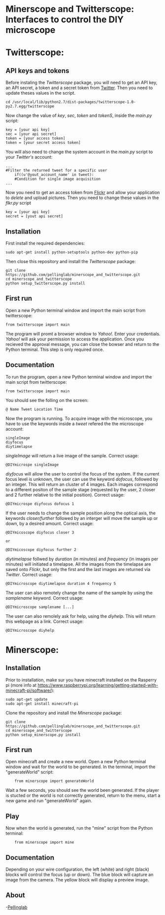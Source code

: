 Minerscope and Twitterscope: Interfaces to control the DIY microscope
======

Twitterscope: 
======

API keys and tokens
------------
Before instaling the *Twitterscope* package, you will need to get an API key, an API secret, a token and a secret token from [Twitter](https://dev.twitter.com/).  Then you need to update theses values in the script.

	cd /usr/local/lib/python2.7/dist-packages/twitterscope-1.0-py2.7.egg/twitterscope

Now change the value of *key*, *sec*, *token* and *tokenS*, inside the *main.py* script:

	key = [your api key]
	sec = [your api secret]
	token = [your access token]
	token = [your secret access token]

You will also need to change the system account in the *main.py* script to your *Twitter's* account:

	...
	#Filter the returned tweet for a specific user          
        if((u'@yout_account_name' in tweet):
        #Condition for single image acquisition
	...


Now you need to get an access token from [Flickr](https://www.flickr.com/services/apps/create/) and allow your application to *delete* and upload pictures. Then you need to change these values in the *flkr.py* script

	key = [your api key]
	secret = [yout api secret]


Installation
------------
First install the required dependencies:

	sudo apt-get install python-setuptools python-dev python-pip

Then close this repository and install the *Twitterscope* package:

	git clone https://github.com/pellinglab/minerscope_and_twitterscope.git
	cd minerscope_and_twitterscope
	python setup_twitterscope.py install

First run
-------------
Open a new Python terminal window and import the main script from twitterscope:

	from twitterscope import main

The program will promt a browser window to *Yahoo!*. Enter your credentials. *Yahoo!* will ask your permission to access the application.
Once you recieved the approval message, you can close the bowser and return to the Python terminal.  This step is only required once.

Documentation
-------------
To run the program, open a new Python terminal window and import the main script from twitterscope:

	from twitterscope import main

You should see the folling on the screen:

	@ Name Tweet Location Time

Now the program is running.  To acquire image with the microscope, you have to use the keywords inside a *tweet* refered the the microscope account:

	singleImage
	diyfocus
	diytimelapse  

*singleImage* will return a live image of the sample.  Correct usage:

	@DIYmicrospe singleImage

*diyfocus* will allow the user to control the focus of the system.  If the current focus level is unknown, the user can use the keyword *dofocus*, followed by an integer.  This will return an cluster of 4 images.  Each images correspond to a different positon of the sample stage (requested by the user, 2 closer and 2 further relative to the initial position).  Correct usage:

	@DIYmicrospe diyfocus dofocus 1

If the user needs to change the sample position along the optical axis, the keywords *closer/further* followed by an interger will move the sample up or down, by a desired amount.  Correct usage:

	@DIYmicoscope diyfocus closer 3
	
	or

	@DIYmicoscope diyfocus further 2

*diytimelapse* follwed by *duration* (in minutes) and *frequency* (in images per minutes) will initiated a timelapse.  All the images from the timelapse are saved onto *Flickr*, but only the first and the last images are returned via *Twitter*.  Correct usage:

	@DIYmicroscope diytimelapse duration 4 frequency 5

The user can also remotely change the name of the sample by using the *samplename* keyword.  Correct usage:

	@DIYmicroscope samplename [...]

The user can also remolely ask for help, using the *diyhelp*.  This will return this webpage as a link.  Correct usage:

	@DIYmicroscope diyhelp
 


Minerscope:
======

Installation
------------
Prior to installation, make sur you have minecraft installed on the Rasperry pi (more info at https://www.raspberrypi.org/learning/getting-started-with-minecraft-pi/software/):    
	
	sudo apt-get update
	sudo apt-get install minecraft-pi

Clone the repository and install the *Minerscope* package:
	
	git clone https://github.com/pellinglab/minerscope_and_twitterscope.git
	cd minerscope_and_twitterscope
	python setup_minerscope.py install


First run
-------------
Open minecraft and create a new world.
Open a new Python terminal window and wait for the world to be generated.
In the terminal, import the "generateWorld" script:
		
		from minerscope import generateWorld
	
Wait a few seconds, you should see the world been generated.
If the player is stucted or the world is not correctly generated, return to the menu, start a new game and run "generateWorld" again.

Play
-------------
Now when the world is generated, run the "mine" script from the Python terminal:
		
		from minerscope import mine

Documentation
-------------
Depending on your wire configuration, the left (white) and right (black) blocks will control the focus (up or down).
The blue block will capture an image from the camera. The yellow block will display a preview image.

About
---------
-[Pellinglab](http://www.pellinglab.net/)

